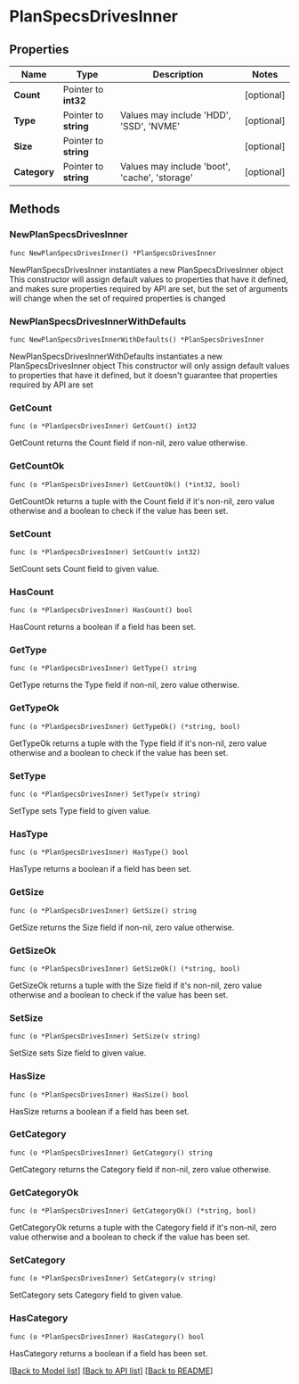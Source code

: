# PlanSpecsDrivesInner

## Properties

Name | Type | Description | Notes
------------ | ------------- | ------------- | -------------
**Count** | Pointer to **int32** |  | [optional] 
**Type** | Pointer to **string** | Values may include &#39;HDD&#39;, &#39;SSD&#39;, &#39;NVME&#39; | [optional] 
**Size** | Pointer to **string** |  | [optional] 
**Category** | Pointer to **string** | Values may include &#39;boot&#39;, &#39;cache&#39;, &#39;storage&#39; | [optional] 

## Methods

### NewPlanSpecsDrivesInner

`func NewPlanSpecsDrivesInner() *PlanSpecsDrivesInner`

NewPlanSpecsDrivesInner instantiates a new PlanSpecsDrivesInner object
This constructor will assign default values to properties that have it defined,
and makes sure properties required by API are set, but the set of arguments
will change when the set of required properties is changed

### NewPlanSpecsDrivesInnerWithDefaults

`func NewPlanSpecsDrivesInnerWithDefaults() *PlanSpecsDrivesInner`

NewPlanSpecsDrivesInnerWithDefaults instantiates a new PlanSpecsDrivesInner object
This constructor will only assign default values to properties that have it defined,
but it doesn't guarantee that properties required by API are set

### GetCount

`func (o *PlanSpecsDrivesInner) GetCount() int32`

GetCount returns the Count field if non-nil, zero value otherwise.

### GetCountOk

`func (o *PlanSpecsDrivesInner) GetCountOk() (*int32, bool)`

GetCountOk returns a tuple with the Count field if it's non-nil, zero value otherwise
and a boolean to check if the value has been set.

### SetCount

`func (o *PlanSpecsDrivesInner) SetCount(v int32)`

SetCount sets Count field to given value.

### HasCount

`func (o *PlanSpecsDrivesInner) HasCount() bool`

HasCount returns a boolean if a field has been set.

### GetType

`func (o *PlanSpecsDrivesInner) GetType() string`

GetType returns the Type field if non-nil, zero value otherwise.

### GetTypeOk

`func (o *PlanSpecsDrivesInner) GetTypeOk() (*string, bool)`

GetTypeOk returns a tuple with the Type field if it's non-nil, zero value otherwise
and a boolean to check if the value has been set.

### SetType

`func (o *PlanSpecsDrivesInner) SetType(v string)`

SetType sets Type field to given value.

### HasType

`func (o *PlanSpecsDrivesInner) HasType() bool`

HasType returns a boolean if a field has been set.

### GetSize

`func (o *PlanSpecsDrivesInner) GetSize() string`

GetSize returns the Size field if non-nil, zero value otherwise.

### GetSizeOk

`func (o *PlanSpecsDrivesInner) GetSizeOk() (*string, bool)`

GetSizeOk returns a tuple with the Size field if it's non-nil, zero value otherwise
and a boolean to check if the value has been set.

### SetSize

`func (o *PlanSpecsDrivesInner) SetSize(v string)`

SetSize sets Size field to given value.

### HasSize

`func (o *PlanSpecsDrivesInner) HasSize() bool`

HasSize returns a boolean if a field has been set.

### GetCategory

`func (o *PlanSpecsDrivesInner) GetCategory() string`

GetCategory returns the Category field if non-nil, zero value otherwise.

### GetCategoryOk

`func (o *PlanSpecsDrivesInner) GetCategoryOk() (*string, bool)`

GetCategoryOk returns a tuple with the Category field if it's non-nil, zero value otherwise
and a boolean to check if the value has been set.

### SetCategory

`func (o *PlanSpecsDrivesInner) SetCategory(v string)`

SetCategory sets Category field to given value.

### HasCategory

`func (o *PlanSpecsDrivesInner) HasCategory() bool`

HasCategory returns a boolean if a field has been set.


[[Back to Model list]](../README.md#documentation-for-models) [[Back to API list]](../README.md#documentation-for-api-endpoints) [[Back to README]](../README.md)


